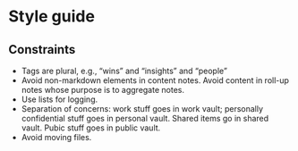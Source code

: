 # Style guide

## Constraints
- Tags are plural, e.g., “wins” and “insights” and “people”
- Avoid non-markdown elements in content notes. Avoid content in roll-up notes whose purpose is to aggregate notes.
- Use lists for logging.
- Separation of concerns: work stuff goes in work vault; personally confidential stuff goes in personal vault. Shared items go in shared vault. Pubic stuff goes in public vault.
- Avoid moving files.


